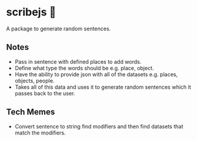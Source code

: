 # scribejs 📝

A package to generate random sentences.

## Notes

- Pass in sentence with defined places to add words.
- Define what type the words should be e.g. place, object.
- Have the ability to provide json with all of the datasets e.g. places, objects, people.
- Takes all of this data and uses it to generate random sentences which it passes back to the user.

## Tech Memes

- Convert sentence to string find modifiers and then find datasets that match the modifiers.
